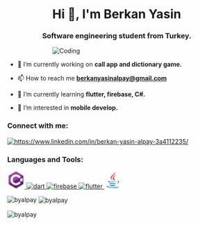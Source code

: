 <h1 align="center">Hi 👋, I'm Berkan Yasin</h1>
<h3 align="center">Software engineering student from Turkey.</h3>
<img align="right" alt="Coding" width="400" src="https://i.pinimg.com/originals/f1/e7/34/f1e734f9cade86fe737a9aa404ad5677.gif">

<p align="left"> <a href="https://twitter.com/" target="blank"><img src="https://img.shields.io/twitter/follow/?logo=twitter&style=for-the-badge" alt="" /></a> </p>

- 🔭 I’m currently working on **call app and dictionary game.**

- 📫 How to reach me **berkanyasinalpay@gmail.com**

- 🌱 I’m currently learning **flutter, firebase, C#.**

- 👀 I’m interested in **mobile develop.**

<h3 align="left">Connect with me:</h3>
<p align="left">
<a href="https://www.linkedin.com/in/berkan-yasin-alpay-3a4112235/" target="blank"><img align="center" src="https://raw.githubusercontent.com/rahuldkjain/github-profile-readme-generator/master/src/images/icons/Social/linked-in-alt.svg" alt="https://www.linkedin.com/in/berkan-yasin-alpay-3a4112235/" height="30" width="40" /></a>
</p>

<h3 align="left">Languages and Tools:</h3>
<p align="left"> <a href="https://www.w3schools.com/cs/" target="_blank" rel="noreferrer"> <img src="https://raw.githubusercontent.com/devicons/devicon/master/icons/csharp/csharp-original.svg" alt="csharp" width="40" height="40"/> </a> <a href="https://dart.dev" target="_blank" rel="noreferrer"> <img src="https://www.vectorlogo.zone/logos/dartlang/dartlang-icon.svg" alt="dart" width="40" height="40"/> </a> <a href="https://firebase.google.com/" target="_blank" rel="noreferrer"> <img src="https://www.vectorlogo.zone/logos/firebase/firebase-icon.svg" alt="firebase" width="40" height="40"/> </a> <a href="https://flutter.dev" target="_blank" rel="noreferrer"> <img src="https://www.vectorlogo.zone/logos/flutterio/flutterio-icon.svg" alt="flutter" width="40" height="40"/> </a> <a href="https://www.java.com" target="_blank" rel="noreferrer"> <img src="https://raw.githubusercontent.com/devicons/devicon/master/icons/java/java-original.svg" alt="java" width="40" height="40"/> </a> </p>

<p><img align="left" src="https://github-readme-stats.vercel.app/api/top-langs?username=byalpay&show_icons=true&locale=en&layout=compact" alt="byalpay" /></p>

<p>&nbsp;<img align="center" src="https://github-readme-stats.vercel.app/api?username=byalpay&show_icons=true&locale=en" alt="byalpay" /></p>

<p><img align="center" src="https://github-readme-streak-stats.herokuapp.com/?user=byalpay&" alt="byalpay" /></p>
